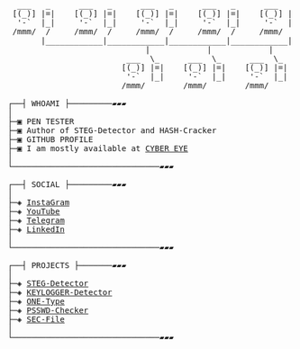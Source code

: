 <pre>

  ___   _      ___   _      ___   _      ___   _      ___   _
 [(_)] |=|    [(_)] |=|    [(_)] |=|    [(_)] |=|    [(_)] |=|
  '-`  |_|     '-`  |_|     '-`  |_|     '-`  |_|     '-`  |_|
 /mmm/  /     /mmm/  /     /mmm/  /     /mmm/  /     /mmm/  /
       |____________|____________|____________|____________|
                             |            |            |
                         ___  \_      ___  \_      ___  \_
                        [(_)] |=|    [(_)] |=|    [(_)] |=|
                         '-`  |_|     '-`  |_|     '-`  |_|
                        /mmm/        /mmm/        /mmm/

┌──┤ WHOAMI ├─────────▰▰▰
│
├─▣ PEN TESTER
├─▣ Author of STEG-Detector and HASH-Cracker
├─▣ <a href"https://github.com/CYBEREYE-001">GITHUB PROFILE</a>
├─▣ I am mostly available at <a href="https://t.me/CYBEREYE_ADMIN">CYBER EYE</a>
│
└───────────────────────────────▰▰▰

┌──┤ SOCIAL ├─────────▰▰▰
│
├─◈ <a href="https://instagram.com">InstaGram</a>
├─◈ <a href="https://www.youtube.com/">YouTube</a>
├─◈ <a href="https://t.meCYBEREYE_ADMIN">Telegram</a>
├─◈ <a href="https://www.linkedin.com/">LinkedIn</a>
│
└───────────────────────────────▰▰▰

┌──┤ PROJECTS ├───────▰▰▰
│
├─◈ <a href="https://github.com/CYBEREYE-001/STEG-Detector">STEG-Detector</a>
├─◈ <a href="https://github.com/CYBEREYE-001/HASH-Cracker>HASH-Cracker</a>
├─◈ <a href="https://github.com/CYBEREYE-001/KEYLOGGER-Detector">KEYLOGGER-Detector</a>
├─◈ <a href="https://github.com/CYBEREYE-001/ONE-Type">ONE-Type</a>
├─◈ <a href="https://github.com/CYBEREYE-001/PSSWD-Checker">PSSWD-Checker</a>
├─◈ <a href="https://github.com/CYBEREYE-001/SEC-File">SEC-File</a>
│
└───────────────────────────────▰▰▰
</pre>